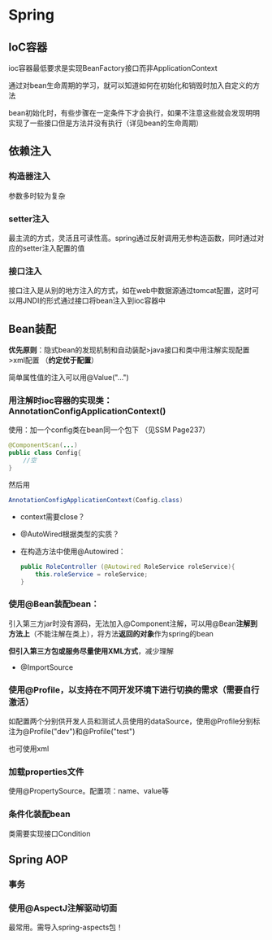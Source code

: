 # Spring

## IoC容器

ioc容器最低要求是实现BeanFactory接口而非ApplicationContext

通过对bean生命周期的学习，就可以知道如何在初始化和销毁时加入自定义的方法

bean初始化时，有些步骤在一定条件下才会执行，如果不注意这些就会发现明明实现了一些接口但是方法并没有执行（详见bean的生命周期）

## 依赖注入

### 构造器注入

参数多时较为复杂

### setter注入

最主流的方式，灵活且可读性高。spring通过反射调用无参构造函数，同时通过对应的setter注入配置的值

### 接口注入

接口注入是从别的地方注入的方式，如在web中数据源通过tomcat配置，这时可以用JNDI的形式通过接口将bean注入到ioc容器中

## Bean装配

**优先原则**：隐式bean的发现机制和自动装配>java接口和类中用注解实现配置>xml配置 （**约定优于配置**）

简单属性值的注入可以用@Value("...")

### **用注解时ioc容器的实现类：AnnotationConfigApplicationContext()**

使用：加一个config类在bean同一个包下 （见SSM Page237）

```java
@ComponentScan(...)
public class Config{
    //空
}
```

然后用

```java
AnnotationConfigApplicationContext(Config.class)
```



- context需要close？

- @AutoWired根据类型的实质？

- 在构造方法中使用@Autowired：

  ```java
  public RoleController (@Autowired RoleService roleService){
      this.roleService = roleService;
  }
  ```

### 使用@Bean装配bean：

引入第三方jar时没有源码，无法加入@Component注解，可以用@Bean**注解到方法上**（不能注解在类上），将方法**返回的对象**作为spring的bean

**但引入第三方包或服务尽量使用XML方式**，减少理解

- @ImportSource

### 使用@Profile，以支持在不同开发环境下进行切换的需求（需要自行激活）

如配置两个分别供开发人员和测试人员使用的dataSource，使用@Profile分别标注为@Profile("dev")和@Profile("test")

也可使用xml

### 加载properties文件

使用@PropertySource。配置项：name、value等

### 条件化装配bean

类需要实现接口Condition

## Spring AOP

### 事务

### 使用@AspectJ注解驱动切面

最常用。需导入spring-aspects包！

#### 